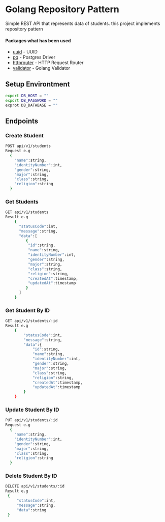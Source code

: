 # Golang Repository Pattern
Simple REST API that represents data of students. this project implements repository pattern

<div>
  <h4>Packages what has been used </h4>
  <ul>
    <li><a href="http://github.com/google/uuid">uuid</a> - UUID</li>
    <li><a href="https://github.com/lib/pq">pq</a> - Postgres Driver</li>
    <li><a href="https://github.com/julienschmidt/httprouter">httprouter</a> - HTTP Request Router </li>
    <li><a href="https://github.com/go-playground/validator">validator</a> - Golang Validator</li>
  </ul>
</div>

## Setup Environtment

```bash
export DB_HOST = ""
export DB_PASSWORD = ""
exprot DB_DATABASE = ""
```


## Endpoints

### Create Student 
``` bash
POST api/v1/students
Request e.g
  {   
    "name":string,
    "identityNumber":int,
    "gender":string,
    "major":string,
    "class":string,
    "religion":string
  }
```
### Get Students
``` bash
GET api/v1/students
Result e.g 
    {
      "statusCode":int,
      "message":string,
      "data":[
         {
          "id":string,
          "name":string,
          "identityNumber":int,
          "gender":string,
          "major":string,
          "class":string,
          "religion":string,
          "createdAt":timestamp,
          "updatedAt":timestamp
         }
      ]
    }
```

### Get Student By ID
``` bash
GET api/v1/students/:id
Result e.g 
    {
        "statusCode":int,
        "message":string,
        "data":{
            "id":string,
            "name":string,
            "identityNumber":int,
            "gender":string,
            "major":string,
            "class":string,
            "religion":string,
            "createdAt":timestamp,
            "updatedAt":timestamp
        }
    }
```
### Update Student By ID
``` bash
PUT api/v1/students/:id
Request e.g
  {   
    "name":string,       
    "identityNumber":int,
    "gender":string,
    "major":string,
    "class":string,
    "religion":string
  }
```
### Delete Student By ID 
``` bash
DELETE api/v1/students/:id
Result e.g
 {
     "statusCode":int,
     "message":string,
     "data":string
 }
```



